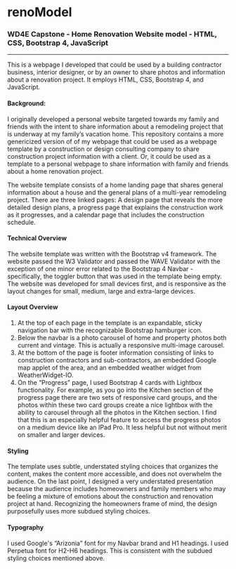 # renoModel
### WD4E Capstone - Home Renovation Website model - HTML, CSS, Bootstrap 4, JavaScript
----

This is a webpage I developed that could be used by a building contractor business, interior designer, or by an owner to share photos and information about a renovation project. It employs HTML, CSS, Bootstrap 4, and JavaScript.

#### Background:

I originally developed a personal website targeted towards my family and friends with the intent to share information about a remodeling project that is underway at my family’s vacation home. This repository contains a more genericized version of of my webpage that could be used as a  webpage template by a construction or design consulting company to share construction project information with a client. Or, it could be used as a template to a personal webpage to share information with family and friends about a home renovation project.

The website template consists of a home landing page that shares general information about a house and the general plans of a multi-year remodeling project. There are three linked pages: A design page that reveals the more detailed design plans, a progress page that explains the construction work as it progresses, and a calendar page that includes the construction schedule.

#### Technical Overview

The website template was written with the Bootstrap v4 framework.  The website passed the W3 Validator and passed the WAVE Validator with the exception of one minor error related to the Bootstrap 4 Navbar - specifically, the toggler button that was used in the template being empty. The website was developed for small devices first, and is responsive as the layout changes for small, medium, large and extra-large devices.

#### Layout Overview

1. At the top of each page in the template is an expandable, sticky navigation bar with the recognizable Bootstrap hamburger icon.
2. Below the navbar is a photo carousel of home and property photos both current and vintage. This is actually a responsive multi-image carousel.
3. At the bottom of the page is footer information consisting of links to construction contractors and sub-contractors, an embedded Google map applet of the area, and an embedded weather widget from WeatherWidget-IO.
4. On the “Progress” page, I used Bootstrap 4 cards with Lightbox functionality. For example, as you go into the Kitchen section of the progress page there are two sets of responsive card groups, and the photos within these two card groups create a nice lightbox with the ability to carousel through all the photos in the Kitchen section. I find that this is an especially helpful feature to access the progress photos on a medium device like an IPad Pro. It less helpful but not without merit on smaller and larger devices.

#### Styling

The template uses subtle, understated styling choices that organizes the content, makes the content more accessible, and does not overwhelm the audience. On the last point, I designed a very understated presentation because the audience includes homeowners and family members who may be feeling a mixture of emotions about the construction and renovation project at hand. Recognizing the homeowners frame of mind, the design purposefully uses more subdued styling choices.

#### Typography

I used Google's “Arizonia” font for my Navbar brand and H1 headings. I used Perpetua font for H2-H6 headings. This is consistent with the subdued styling choices mentioned above.
